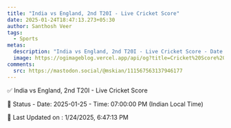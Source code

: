 ```yaml
---
title: "India vs England, 2nd T20I - Live Cricket Score"
date: 2025-01-24T18:47:13.273+05:30
author: Santhosh Veer
tags:
  - Sports
metas:
  description: "India vs England, 2nd T20I - Live Cricket Score - Date: 2025-01-25 - Time: 07:00:00 PM (Indian Local Time)"
  image: https://ogimageblog.vercel.app/api/og?title=Cricket%20Score%20%F0%9F%8F%8F
comments:
  src: https://mastodon.social/@mskian/111567563137946177
---
```


✅ India vs England, 2nd T20I - Live Cricket Score

📑 Status - Date: 2025-01-25 - Time: 07:00:00 PM (Indian Local Time)

<!--more-->

📝 Last Updated on : 1/24/2025, 6:47:13 PM
